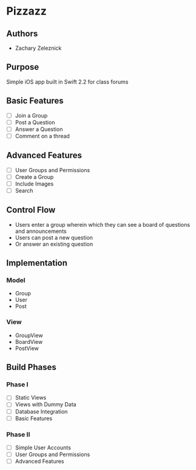 # Pizzazz

## Authors
- Zachary Zeleznick

## Purpose
Simple iOS app built in Swift 2.2 for class forums

## Basic Features
- [ ] Join a Group
- [ ] Post a Question
- [ ] Answer a Question
- [ ] Comment on a thread

## Advanced Features
- [ ] User Groups and Permissions
- [ ] Create a Group
- [ ] Include Images
- [ ] Search

## Control Flow
- Users enter a group wherein which they can
see a board of questions and announcements
- Users can post a new question 
- Or answer an existing question

## Implementation

### Model
- Group
- User
- Post

### View
- GroupView
- BoardView
- PostView

## Build Phases

### Phase I
- [ ] Static Views
- [ ] Views with Dummy Data
- [ ] Database Integration
- [ ] Basic Features 

### Phase II
- [ ] Simple User Accounts
- [ ] User Groups and Permissions
- [ ] Advanced Features
